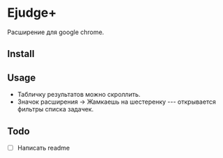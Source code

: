 # Ejudge+
Расширение для google chrome.

## Install


## Usage
- Табличку результатов можно скроллить.
- Значок расширения -> Жамкаешь на шестеренку --- открывается фильтры списка задачек.

## Todo
- [ ] Написать readme
